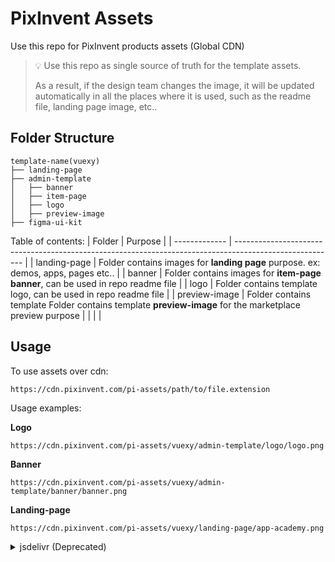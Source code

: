 # PixInvent Assets

Use this repo for PixInvent products assets (Global CDN)

> 💡 Use this repo as single source of truth for the template assets.
> 
> As a result, if the design team changes the image, it will be updated automatically in all the places where it is used, such as the readme file, landing page image, etc..

## Folder Structure

```
template-name(vuexy)
├── landing-page
├── admin-template
│   ├── banner
│   ├── item-page
│   ├── logo
│   ├── preview-image
├── figma-ui-kit
```
Table of contents:
| Folder        | Purpose                                                                                                 |
| ------------- | ------------------------------------------------------------------------------------------------------- |
| landing-page  | Folder contains images for **landing page** purpose. ex: demos, apps, pages etc..                       |
| banner        | Folder contains images for **item-page banner**, can be used in repo readme file                        |
| logo          | Folder contains template logo, can be used in repo readme file                                          |
| preview-image | Folder contains template Folder contains template **preview-image** for the marketplace preview purpose |
|               |                                                                                                         |
## Usage

To use assets over cdn:
```
https://cdn.pixinvent.com/pi-assets/path/to/file.extension
```

Usage examples:

**Logo**

```
https://cdn.pixinvent.com/pi-assets/vuexy/admin-template/logo/logo.png
```

**Banner**

```
https://cdn.pixinvent.com/pi-assets/vuexy/admin-template/banner/banner.png
```

**Landing-page**

```
https://cdn.pixinvent.com/pi-assets/vuexy/landing-page/app-academy.png
```

<details>
  <summary>jsdelivr (Deprecated)</summary>
To use assets over cdn:

```
https://cdn.jsdelivr.net/gh/<owner>/<repo>/path/to/file.extension
```

Usage examples:

**Logo**

```
https://cdn.jsdelivr.net/gh/pixinvent/pi-assets/vuexy/admin-template/logo/logo.png
```

**Banner**

```
https://cdn.jsdelivr.net/gh/pixinvent/pi-assets/vuexy/admin-template/banner/banner.png
```

**Landing-page**

```
https://cdn.jsdelivr.net/gh/pixinvent/pi-assets/vuexy/landing-page/app-academy.png
```
</details>
